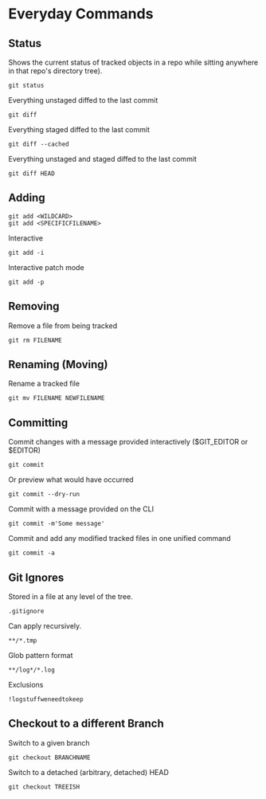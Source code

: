 # Everyday Commands

## Status
Shows the current status of tracked objects in a repo while sitting anywhere in that repo's directory tree).

    git status

Everything unstaged diffed to the last commit

    git diff
    
Everything staged diffed to the last commit

    git diff --cached
    
Everything unstaged and staged diffed to the last commit

    git diff HEAD

## Adding
    git add <WILDCARD>
    git add <SPECIFICFILENAME>

Interactive

    git add -i

Interactive patch mode

    git add -p
    
## Removing
Remove a file from being tracked

    git rm FILENAME
    
## Renaming (Moving)
Rename a tracked file

    git mv FILENAME NEWFILENAME

## Committing
Commit changes with a message provided interactively ($GIT_EDITOR or $EDITOR)

    git commit
    
Or preview what would have occurred

    git commit --dry-run

Commit with a message provided on the CLI

    git commit -m'Some message'

Commit and add any modified tracked files in one unified command

    git commit -a

## Git Ignores
Stored in a file at any level of the tree.

    .gitignore

Can apply recursively.

    **/*.tmp

Glob pattern format

    **/log*/*.log

Exclusions

    !logstuffweneedtokeep
    
## Checkout to a different Branch
Switch to a given branch

    git checkout BRANCHNAME

Switch to a detached (arbitrary, detached) HEAD

    git checkout TREEISH
